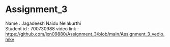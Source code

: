 # Assignment_3
Name : Jagadeesh Naidu Nelakurthi   
Student id : 700730988
video link : https://github.com/jxn09880/Assignment_3/blob/main/Assignment_3_vedio.mkv
